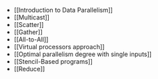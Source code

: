 - [[Introduction to Data Parallelism]]
- [[Multicast]]
- [[Scatter]]
- [[Gather]]
- [[All-to-All]]
- [[Virtual processors approach]]
- [[Optimal parallelism degree with single inputs]]
- [[Stencil-Based programs]]
- [[Reduce]]